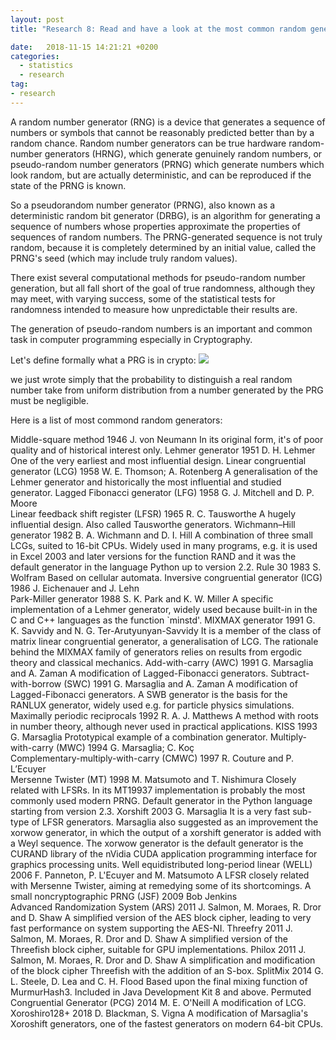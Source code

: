 ```yaml
---
layout: post
title: "Research 8: Read and have a look at the most common random generators"

date:   2018-11-15 14:21:21 +0200
categories:
  - statistics
  - research
tag:
- research
---
```

A random number generator (RNG) is a device that generates a sequence of numbers or symbols that cannot be reasonably predicted better than by a random chance. Random number generators can be true hardware random-number generators (HRNG), which generate genuinely random numbers, or pseudo-random number generators (PRNG) which generate numbers which look random, but are actually deterministic, and can be reproduced if the state of the PRNG is known.

So a pseudorandom number generator (PRNG), also known as a deterministic random bit generator (DRBG), is an algorithm for generating a sequence of numbers whose properties approximate the properties of sequences of random numbers. The PRNG-generated sequence is not truly random, because it is completely determined by an initial value, called the PRNG's seed (which may include truly random values).

There exist several computational methods for pseudo-random number generation, but all fall short of the goal of true randomness, although they may meet, with varying success, some of the statistical tests for randomness intended to measure how unpredictable their results are.

The generation of pseudo-random numbers is an important and common task in computer programming especially in Cryptography.

Let's define formally what a PRG is in crypto:
<img src="https://wikimedia.org/api/rest_v1/media/math/render/svg/d6c54f204de3aa46505e3cfd6f6c3826f032e781"/>

we just wrote simply that the probability to distinguish a real random number take from uniform distribution from a number generated by the PRG must be negligible.

Here is a list of most commond random generators:

Middle-square method 	1946 	J. von Neumann 	 	In its original form, it's of poor quality and of historical interest only.
Lehmer generator 	1951 	D. H. Lehmer 	 	One of the very earliest and most influential design.
Linear congruential generator (LCG) 	1958 	W. E. Thomson; A. Rotenberg 	A generalisation of the Lehmer generator and historically the most influential and studied generator.
Lagged Fibonacci generator (LFG) 	1958 	G. J. Mitchell and D. P. Moore 	 	
Linear feedback shift register (LFSR) 	1965 	R. C. Tausworthe 	 	A hugely influential design. Also called Tausworthe generators.
Wichmann–Hill generator 	1982 	B. A. Wichmann and D. I. Hill 	 	A combination of three small LCGs, suited to 16-bit CPUs. Widely used in many programs, e.g. it is used in Excel 2003 and later versions for the function RAND and it was the default generator in the language Python up to version 2.2.
Rule 30 	1983 	S. Wolfram 	 	Based on cellular automata.
Inversive congruential generator (ICG) 	1986 	J. Eichenauer and J. Lehn 	 	
Park-Miller generator 	1988 	S. K. Park and K. W. Miller 	 	A specific implementation of a Lehmer generator, widely used because built-in in the C and C++ languages as the function `minstd'.
MIXMAX generator 	1991 	G. K. Savvidy and N. G. Ter-Arutyunyan-Savvidy 	 	It is a member of the class of matrix linear congruential generator, a generalisation of LCG. The rationale behind the MIXMAX family of generators relies on results from ergodic theory and classical mechanics.
Add-with-carry (AWC) 	1991 	G. Marsaglia and A. Zaman 	 	A modification of Lagged-Fibonacci generators.
Subtract-with-borrow (SWC) 	1991 	G. Marsaglia and A. Zaman 	A modification of Lagged-Fibonacci generators. A SWB generator is the basis for the RANLUX generator, widely used e.g. for particle physics simulations.
Maximally periodic reciprocals 	1992 	R. A. J. Matthews 	 	A method with roots in number theory, although never used in practical applications.
KISS 	1993 	G. Marsaglia 	 	Prototypical example of a combination generator.
Multiply-with-carry (MWC) 	1994 	G. Marsaglia; C. Koç  	
Complementary-multiply-with-carry (CMWC) 	1997 	R. Couture and P. L’Ecuyer 	 	
Mersenne Twister (MT) 	1998 	M. Matsumoto and T. Nishimura 	 	Closely related with LFSRs. In its MT19937 implementation is probably the most commonly used modern PRNG. Default generator in the Python language starting from version 2.3.
Xorshift 	2003 	G. Marsaglia 	 	It is a very fast sub-type of LFSR generators. Marsaglia also suggested as an improvement the xorwow generator, in which the output of a xorshift generator is added with a Weyl sequence. The xorwow generator is the default generator is the CURAND library of the nVidia CUDA application programming interface for graphics processing units.
Well equidistributed long-period linear (WELL) 	2006 	F. Panneton, P. L'Ecuyer and M. Matsumoto 	 	A LFSR closely related with Mersenne Twister, aiming at remedying some of its shortcomings.
A small noncryptographic PRNG (JSF) 	2009 	Bob Jenkins 	 	
Advanced Randomization System (ARS) 	2011 	J. Salmon, M. Moraes, R. Dror and D. Shaw 	 	A simplified version of the AES block cipher, leading to very fast performance on system supporting the AES-NI.
Threefry 	2011 	J. Salmon, M. Moraes, R. Dror and D. Shaw 	 	A simplified version of the Threefish block cipher, suitable for GPU implementations.
Philox 	2011 	J. Salmon, M. Moraes, R. Dror and D. Shaw 	 	A simplification and modification of the block cipher Threefish with the addition of an S-box.
SplitMix 	2014 	G. L. Steele, D. Lea and C. H. Flood 	 	Based upon the final mixing function of MurmurHash3. Included in Java Development Kit 8 and above.
Permuted Congruential Generator (PCG) 	2014 	M. E. O'Neill 	 	A modification of LCG.
Xoroshiro128+ 	2018 	D. Blackman, S. Vigna 	 	A modification of Marsaglia's Xoroshift generators, one of the fastest generators on modern 64-bit CPUs. 
